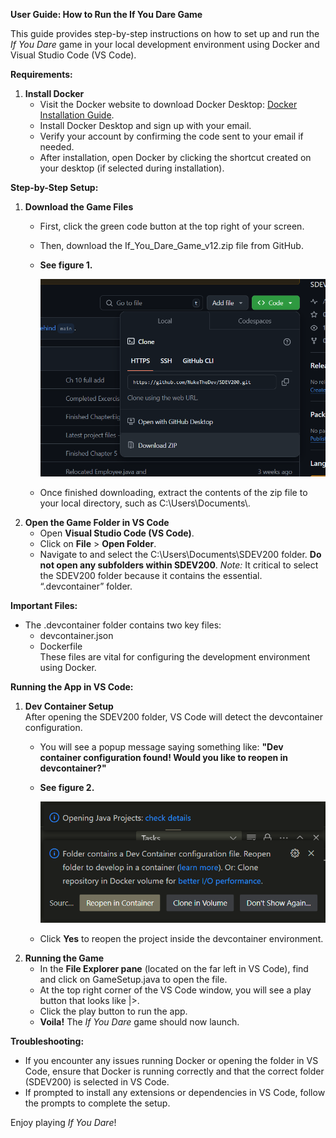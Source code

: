 **User Guide: How to Run the If You Dare Game**

This guide provides step-by-step instructions on how to set up and run the *If You Dare* game in your local development environment using Docker and Visual Studio Code (VS Code).

**Requirements:**

1.  **Install Docker**
    -   Visit the Docker website to download Docker Desktop: [Docker Installation Guide](https://docs.docker.com/desktop/install/windows-install/).
    -   Install Docker Desktop and sign up with your email.
    -   Verify your account by confirming the code sent to your email if needed.
    -   After installation, open Docker by clicking the shortcut created on your desktop (if selected during installation).

**Step-by-Step Setup:**

1.  **Download the Game Files**
    -   First, click the green code button at the top right of your screen.
    -   Then, download the If_You_Dare_Game_v12.zip file from GitHub.
    -   **See figure 1.**

        ![Figure 1](media/929bf2db23f25266a29934ca3e34d2bf.png)

    -   Once finished downloading, extract the contents of the zip file to your local directory, such as C:\\Users\\Documents\\.
2.  **Open the Game Folder in VS Code**
    -   Open **Visual Studio Code (VS Code)**.
    -   Click on **File** \> **Open Folder**.
    -   Navigate to and select the C:\\Users\\Documents\\SDEV200 folder. **Do not open any subfolders within SDEV200**. *Note:* It critical to select the SDEV200 folder because it contains the essential. “.devcontainer” folder.

**Important Files:**

-   The .devcontainer folder contains two key files:
    -   devcontainer.json
    -   Dockerfile  
        These files are vital for configuring the development environment using Docker.

**Running the App in VS Code:**

1.  **Dev Container Setup**  
    After opening the SDEV200 folder, VS Code will detect the devcontainer configuration.
    -   You will see a popup message saying something like: **"Dev container configuration found! Would you like to reopen in devcontainer?"**
    -   **See figure 2.**

        ![](media/2870449614c3fed45cfd680fd86387f4.png)

    -   Click **Yes** to reopen the project inside the devcontainer environment.
2.  **Running the Game**
    -   In the **File Explorer pane** (located on the far left in VS Code), find and click on GameSetup.java to open the file.
    -   At the top right corner of the VS Code window, you will see a play button that looks like \|\>.
    -   Click the play button to run the app.
    -   **Voila!** The *If You Dare* game should now launch.

**Troubleshooting:**

-   If you encounter any issues running Docker or opening the folder in VS Code, ensure that Docker is running correctly and that the correct folder (SDEV200) is selected in VS Code.
-   If prompted to install any extensions or dependencies in VS Code, follow the prompts to complete the setup.

Enjoy playing *If You Dare*!
